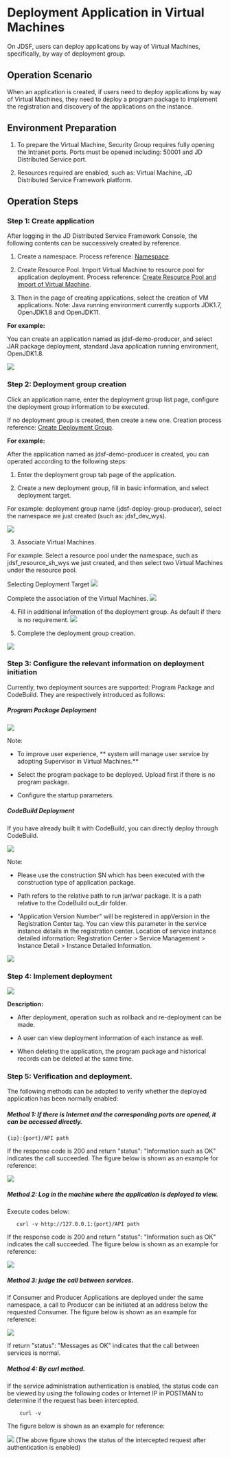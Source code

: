 #  Deployment Application in Virtual Machines

On JDSF, users can deploy applications by way of Virtual Machines, specifically, by way of deployment group.

## Operation Scenario

When an application is created, if users need to deploy applications by way of Virtual Machines, they need to deploy a program package to implement the registration and discovery of the applications on the instance.


## Environment Preparation

1. To prepare the Virtual Machine, Security Group requires fully opening the Intranet ports. Ports must be opened including: 50001 and JD Distributed Service port.

2. Resources required are enabled, such as: Virtual Machine, JD Distributed Service Framework platform.


## Operation Steps

### Step 1: Create application

After logging in the JD Distributed Service Framework Console, the following contents can be successively created by reference.

1. Create a namespace. Process reference: [Namespace](../Namespace.md).

2. Create Resource Pool. Import Virtual Machine to resource pool for application deployment. Process reference: [Create Resource Pool and Import of Virtual Machine](../Resource-Manage/Resource-List.md).

3. Then in the page of creating applications, select the creation of VM applications. Note: Java running environment currently supports JDK1.7, OpenJDK1.8 and OpenJDK11.

**For example:**

You can create an application named as jdsf-demo-producer, and select JAR package deployment, standard Java application running environment, OpenJDK1.8.

![](../../../../../image/Internet-Middleware/JD-Distributed-Service-Framework/yybs-cjyy.png)



### Step 2: Deployment group creation

Click an application name, enter the deployment group list page, configure the deployment group information to be executed.

If no deployment group is created, then create a new one. Creation process reference: [Create Deployment Group](Deploy-Group.md).

**For example:**

After the application named as jdsf-demo-producer is created, you can operated according to the following steps:

1. Enter the deployment group tab page of the application.

2. Create a new deployment group, fill in basic information, and select deployment target.

For example: deployment group name (jdsf-deploy-group-producer), select the namespace we just created (such as: jdsf_dev_wys).

![](../../../../../image/Internet-Middleware/JD-Distributed-Service-Framework/yybs-cjyy-xjbsz.png)

3. Associate Virtual Machines.

For example: Select a resource pool under the namespace, such as jdsf_resource_sh_wys we just created, and then select two Virtual Machines under the resource pool.

Selecting Deployment Target
![](../../../../../image/Internet-Middleware/JD-Distributed-Service-Framework/yybs-cjyy-bsmb.png)

Complete the association of the Virtual Machines.
![](../../../../../image/Internet-Middleware/JD-Distributed-Service-Framework/yybs-cjyy-glyzj.png)


4. Fill in additional information of the deployment group. As default if there is no requirement.
![](../../../../../image/Internet-Middleware/JD-Distributed-Service-Framework/yybs-cjyy-qtxx.png)

5. Complete the deployment group creation.

![](../../../../../image/Internet-Middleware/JD-Distributed-Service-Framework/yybs-cjyy-bswc.png)



### Step 3: Configure the relevant information on deployment initiation

Currently, two deployment sources are supported: Program Package and CodeBuild. They are respectively introduced as follows:
 


#####  Program Package Deployment

![](../../../../../image/Internet-Middleware/JD-Distributed-Service-Framework/app-fqbs.png)

Note:

- To improve user experience, ** system will manage user service by adopting Supervisor in Virtual Machines.**

- Select the program package to be deployed. Upload first if there is no program package.

- Configure the startup parameters.


#####  CodeBuild Deployment

If you have already built it with CodeBuild, you can directly deploy through CodeBuild.

![](../../../../../image/Internet-Middleware/JD-Distributed-Service-Framework/app-fqbs-yby.png)

Note:

- Please use the construction SN which has been executed with the construction type of application package.

- Path refers to the relative path to run jar/war package. It is a path relative to the CodeBuild out_dir folder.

- "Application Version Number" will be registered in appVersion in the Registration Center tag. You can view this parameter in the service instance details in the registration center. Location of service instance detailed information: Registration Center > Service Management > Instance Detail > Instance Detailed Information.

![](../../../../../image/Internet-Middleware/JD-Distributed-Service-Framework/app-fqbs-yby-slxq.png)




### Step 4: Implement deployment


![](../../../../../image/Internet-Middleware/JD-Distributed-Service-Framework/bsz-xq.png)

**Description:**

- After deployment, operation such as rollback and re-deployment can be made.

- A user can view deployment information of each instance as well.

- When deleting the application, the program package and historical records can be deleted at the same time.



### Step 5: Verification and deployment.

The following methods can be adopted to verify whether the deployed application has been normally enabled:

##### Method 1: If there is Internet and the corresponding ports are opened, it can be accessed directly.

```
{ip}:{port}/API path
```  
If the response code is 200 and return "status": "Information such as OK" indicates the call succeeded. The figure below is shown as an example for reference:

![](../../../../../image/Internet-Middleware/JD-Distributed-Service-Framework/bsz-qr1.png)



##### Method 2: Log in the machine where the application is deployed to view.

Execute codes below:

```
   curl -v http://127.0.0.1:{port}/API path
```  
If the response code is 200 and return "status": "Information such as OK" indicates the call succeeded. The figure below is shown as an example for reference:

![](../../../../../image/Internet-Middleware/JD-Distributed-Service-Framework/bsz-qr2.png)


##### Method 3: judge the call between services.

If Consumer and Producer Applications are deployed under the same namespace, a call to Producer can be initiated at an address below the requested Consumer. The figure below is shown as an example for reference:

![](../../../../../image/Internet-Middleware/JD-Distributed-Service-Framework/bsz-qr3.png)

If return "status": "Messages as OK" indicates that the call between services is normal.


##### Method 4: By curl method.

If the service administration authentication is enabled, the status code can be viewed by using the following codes or Internet IP in POSTMAN to determine if the request has been intercepted.

```
    curl -v 
```  

The figure below is shown as an example for reference:

![](../../../../../image/Internet-Middleware/JD-Distributed-Service-Framework/bsz-qr4.png)
(The above figure shows the status of the intercepted request after authentication is enabled)

